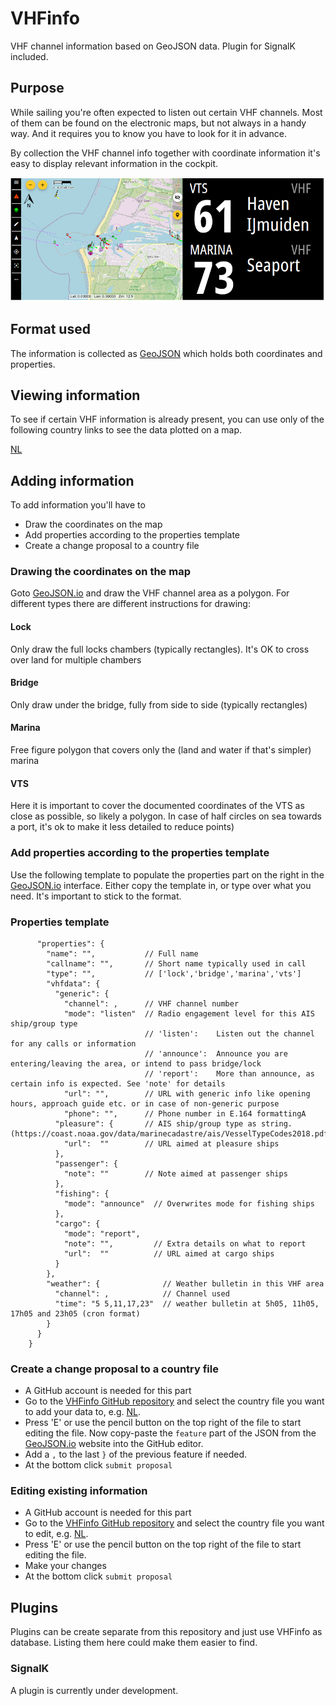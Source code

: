 # VHFinfo
VHF channel information based on GeoJSON data. Plugin for SignalK included.

## Purpose
While sailing you're often expected to listen out certain VHF channels. Most of them can be found on the electronic maps, but not always in a handy way. And it requires you to know you have to look for it in advance.

By collection the VHF channel info together with coordinate information it's easy to display relevant information in the cockpit.

![VHF example display](./documentation/pictures/vhfinfo.png)

## Format used
The information is collected as [GeoJSON](https://geojson.org/) which holds both coordinates and properties.

## Viewing information
To see if certain VHF information is already present, you can use only of the following country links to see the data plotted on a map.

[NL](https://geojson.io/#data=data:text/x-url,https://raw.githubusercontent.com/htool/vhfinfo/main/data/NL.json&map=2/0/20)

## Adding information
To add information you'll have to
- Draw the coordinates on the map
- Add properties according to the properties template
- Create a change proposal to a country file

### Drawing the coordinates on the map
Goto [GeoJSON.io](https://geojson.io/) and draw the VHF channel area as a polygon.
For different types there are different instructions for drawing:

#### Lock
Only draw the full locks chambers (typically rectangles). It's OK to cross over land for multiple chambers
#### Bridge
Only draw under the bridge, fully from side to side (typically rectangles)
#### Marina
Free figure polygon that covers only the (land and water if that's simpler) marina
#### VTS
Here it is important to cover the documented coordinates of the VTS as close as possible, so likely a polygon. In case of half circles on sea towards a port, it's ok to make it less detailed to reduce points)

### Add properties according to the properties template
Use the following template to populate the properties part on the right in the [GeoJSON.io](https://geojson.io/) interface. Either copy the template in, or type over what you need. It's important to stick to the format.

### Properties template
```
      "properties": {
        "name": "",           // Full name
        "callname": "",       // Short name typically used in call
        "type": "",           // ['lock','bridge','marina','vts']
        "vhfdata": {
          "generic": {
            "channel": ,      // VHF channel number
            "mode": "listen"  // Radio engagement level for this AIS ship/group type
                              // 'listen':    Listen out the channel for any calls or information
                              // 'announce':  Announce you are entering/leaving the area, or intend to pass bridge/lock
                              // 'report':    More than announce, as certain info is expected. See 'note' for details
            "url": "",        // URL with generic info like opening hours, approach guide etc. or in case of non-generic purpose
            "phone": "",      // Phone number in E.164 formattingA
          "pleasure": {       // AIS ship/group type as string. (https://coast.noaa.gov/data/marinecadastre/ais/VesselTypeCodes2018.pdf)
            "url":  ""        // URL aimed at pleasure ships
          },
          "passenger": {
            "note": ""        // Note aimed at passenger ships
          },
          "fishing": {
            "mode": "announce"  // Overwrites mode for fishing ships
          },
          "cargo": {
            "mode": "report",
            "note": "",         // Extra details on what to report
            "url":  ""          // URL aimed at cargo ships
          }
        },
        "weather": {              // Weather bulletin in this VHF area
          "channel": ,            // Channel used
          "time": "5 5,11,17,23"  // weather bulletin at 5h05, 11h05, 17h05 and 23h05 (cron format)
        }
      }
    }
```

### Create a change proposal to a country file
- A GitHub account is needed for this part
- Go to the [VHFinfo GitHub repository](https://github.com/htool/vhfinfo/data/) and select the country file you want to add your data to, e.g. [NL](https://github.com/htool/vhfinfo/blob/main/data/NL.json).
- Press 'E' or use the pencil button on the top right of the file to start editing the file. Now copy-paste the `feature` part of the JSON from the [GeoJSON.io](https://geojson.io/) website into the GitHub editor.
- Add a `,` to the last `}` of the previous feature if needed.
- At the bottom click `submit proposal`

### Editing existing information
- A GitHub account is needed for this part
- Go to the [VHFinfo GitHub repository](https://github.com/htool/vhfinfo/data/) and select the country file you want to edit, e.g. [NL](https://github.com/htool/vhfinfo/blob/main/data/NL.json).
- Press 'E' or use the pencil button on the top right of the file to start editing the file.
- Make your changes
- At the bottom click `submit proposal`


## Plugins
Plugins can be create separate from this repository and just use VHFinfo as database. Listing them here could make them easier to find.

### SignalK
A plugin is currently under development.
